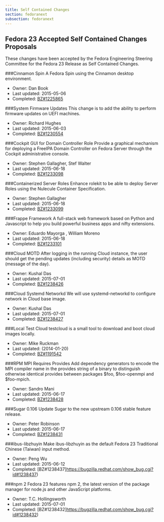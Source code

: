```yaml
---
title: Self Contained Changes
section: fedoranext
subsection: fedoranext
---
```

## Fedora 23 Accepted Self Contained Changes Proposals ##
These changes have been accepted by the Fedora Engineering Steering Committee for the Fedora 23 Release as Self Contained Changes.

###Cinnamon Spin
A Fedora Spin using the Cinnamon desktop environment.

* Owner: Dan Book
* Last updated: 2015-05-06
* Completed: [BZ#1225865](https://bugzilla.redhat.com/show_bug.cgi?id#1225865)

###System Firmware Updates
This change is to add the ability to perform firmware updates on UEFI machines.

* Owner: Richard Hughes
* Last updated: 2015-06-03
* Completed: [BZ#1230554](https://bugzilla.redhat.com/show_bug.cgi?id#1230554)

###Cockpit GUI for Domain Controller Role
Provide a graphical mechanism for deploying a FreeIPA Domain Controller on Fedora Server through the Cockpit administrative console.

* Owner: Stephen Gallagher,  Stef Walter
* Last updated: 2015-06-18
* Completed: [BZ#1233098](https://bugzilla.redhat.com/show_bug.cgi?id#1233098)

###Containerized Server Roles
Enhance rolekit to be able to deploy Server Roles using the Nulecule Container Specification.

* Owner: Stephen Gallagher
* Last updated: 2015-06-18
* Completed: [BZ#1233099](https://bugzilla.redhat.com/show_bug.cgi?id#1233099)

###Frappe Framework
A full-stack web framework based on Python and Javascript to help you build powerful business apps and nifty extensions.

* Owner: Eduardo Mayorga , William Moreno
* Last updated: 2015-06-18
* Completed: [BZ#1233101](https://bugzilla.redhat.com/show_bug.cgi?id#1233101)

###Cloud MOTD
After logging in the running Cloud instance, the user should get the pending updates (including security) details as MOTD (message of the day).

* Owner: Kushal Das
* Last updated: 2015-07-01
* Completed: [BZ#1238426](https://bugzilla.redhat.com/show_bug.cgi?id#1238426)

###Cloud Systemd Networkd
We will use systemd-networkd to configure network in Cloud base image.

* Owner: Kushal Das
* Last updated: 2015-07-01
* Completed: [BZ#1238427](https://bugzilla.redhat.com/show_bug.cgi?id#1238427)

###Local Test Cloud
testcloud is a small tool to download and boot cloud images locally.

* Owner: Mike Ruckman
* Last updated: (2014-01-20)
* Completed: [BZ#1191542](https://bugzilla.redhat.com/show_bug.cgi?id#1191542)

###RPM MPI Requires Provides
Add dependency generators to encode the MPI compiler name in the provides string of a binary to distinguish otherwise identical provides between packages $foo, $foo-openmpi and $foo-mpich.

* Owner: Sandro Mani
* Last updated: 2015-06-17
* Completed: [BZ#1238428](https://bugzilla.redhat.com/show_bug.cgi?id#1238428)

###Sugar 0.106
Update Sugar to the new upstream 0.106 stable feature release.

* Owner: Peter Robinson
* Last updated: 2015-06-17
* Completed: [BZ#1238431](https://bugzilla.redhat.com/show_bug.cgi?id#1238431)

###ibus-libzhuyin
Make ibus-libzhuyin as the default Fedora 23 Traditional Chinese (Taiwan) input method.

* Owner: Peng Wu
* Last updated: 2015-06-12
* Completed: [BZ#1238437]https://bugzilla.redhat.com/show_bug.cgi?id#1238437)

###npm 2
Fedora 23 features npm 2, the latest version of the package manager for node.js and other JavaScript platforms.

* Owner: T.C. Hollingsworth
* Last updated: 2015-07-01
* Completed: [BZ#1238432]https://bugzilla.redhat.com/show_bug.cgi?id#1238432)

